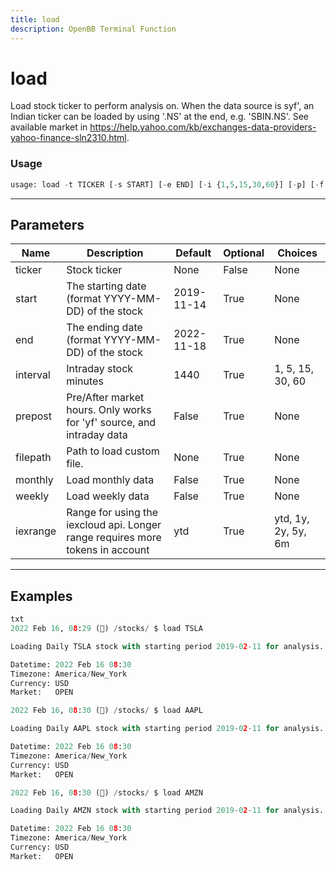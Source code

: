 ```yaml
---
title: load
description: OpenBB Terminal Function
---
```


# load

Load stock ticker to perform analysis on. When the data source is syf', an Indian ticker can be loaded by using '.NS' at the end, e.g. 'SBIN.NS'. See available market in https://help.yahoo.com/kb/exchanges-data-providers-yahoo-finance-sln2310.html.

### Usage 
```python
usage: load -t TICKER [-s START] [-e END] [-i {1,5,15,30,60}] [-p] [-f FILEPATH] [-m] [-w] [-r {ytd,1y,2y,5y,6m}]
```
---
## Parameters

| Name | Description | Default | Optional | Choices |
| ---- | ----------- | ------- | -------- | ------- |
| ticker | Stock ticker | None | False | None |
| start | The starting date (format YYYY-MM-DD) of the stock | 2019-11-14 | True | None |
| end | The ending date (format YYYY-MM-DD) of the stock | 2022-11-18 | True | None |
| interval | Intraday stock minutes | 1440 | True | 1, 5, 15, 30, 60 |
| prepost | Pre/After market hours. Only works for 'yf' source, and intraday data | False | True | None |
| filepath | Path to load custom file. | None | True | None |
| monthly | Load monthly data | False | True | None |
| weekly | Load weekly data | False | True | None |
| iexrange | Range for using the iexcloud api. Longer range requires more tokens in account | ytd | True | ytd, 1y, 2y, 5y, 6m |
---
## Examples

```python
txt
2022 Feb 16, 08:29 (🦋) /stocks/ $ load TSLA

Loading Daily TSLA stock with starting period 2019-02-11 for analysis.

Datetime: 2022 Feb 16 08:30
Timezone: America/New_York
Currency: USD
Market:   OPEN

2022 Feb 16, 08:30 (🦋) /stocks/ $ load AAPL

Loading Daily AAPL stock with starting period 2019-02-11 for analysis.

Datetime: 2022 Feb 16 08:30
Timezone: America/New_York
Currency: USD
Market:   OPEN

2022 Feb 16, 08:30 (🦋) /stocks/ $ load AMZN

Loading Daily AMZN stock with starting period 2019-02-11 for analysis.

Datetime: 2022 Feb 16 08:30
Timezone: America/New_York
Currency: USD
Market:   OPEN
```

